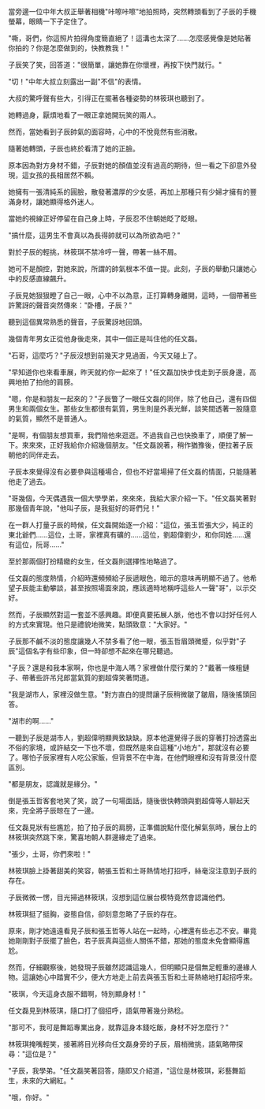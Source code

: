 當旁邊一位中年大叔正舉著相機"咔嚓咔嚓"地拍照時，突然轉頭看到了子辰的手機螢幕，眼睛一下子定住了。

"嘶，哥們，你這照片拍得角度簡直絕了！這溝也太深了……怎麼感覺像是她貼著你拍的？你是怎麼做到的，快教教我！"

子辰笑了笑，回答道："很簡單，讓她靠在你懷裡，再按下快門就行。"

"切！"中年大叔立刻露出一副"不信"的表情。

大叔的驚呼聲有些大，引得正在擺著各種姿勢的林筱琪也聽到了。

她轉過身，厭煩地看了一眼正拿她開玩笑的兩人。

然而，當她看到子辰帥氣的面容時，心中的不悅竟然有些消散。

隨著她轉頭，子辰也終於看清了她的正臉。

原本因為對方身材不錯，子辰對她的顏值並沒有過高的期待，但一看之下卻意外發現，這女孩的長相居然不賴。

她擁有一張清純系的圓臉，散發著濃厚的少女感，再加上那種只有少婦才擁有的豐滿身材，讓她顯得格外迷人。

當她的視線正好停留在自己身上時，子辰忍不住朝她眨了眨眼。

"搞什麼，這男生不會真以為長得帥就可以為所欲為吧？"

對於子辰的輕挑，林筱琪不禁冷哼一聲，帶著一絲不屑。

她可不是顏控，對她來說，所謂的帥氣根本不值一提。此刻，子辰的舉動只讓她心中的反感直線飆升。

子辰見她狠狠瞪了自己一眼，心中不以為意，正打算轉身離開，這時，一個帶著些許驚訝的聲音突然傳來："卧槽，子辰？"

聽到這個異常熟悉的聲音，子辰驚訝地回頭。

幾個青年男女正從他身後走來，其中一個正是叫住他的任文磊。

"石哥，這麼巧？"子辰沒想到前幾天才見過面，今天又碰上了。

"早知道你也來看車展，昨天就約你一起來了！"任文磊加快步伐走到子辰身邊，高興地拍了拍他的肩膀。

"嗯，你是和朋友一起來的？"子辰瞥了一眼任文磊的同伴，除了他自己，還有四個男生和兩個女生。那些女生都很有氣質，男生則是外表光鮮，談笑間透著一股隨意的氣質，顯然不是普通人。

"是啊，有個朋友想買車，我們陪他來逛逛。不過我自己也快換車了，順便了解一下。來來來，正好我給你介紹幾個朋友。"任文磊說著，稍作猶豫後，便拉著子辰朝他的同伴走去。

子辰本來覺得沒有必要參與這種場合，但也不好當場掃了任文磊的情面，只能隨著他走了過去。

"哥幾個，今天偶遇我一個大學學弟，來來來，我給大家介紹一下。"任文磊笑著對那幾個青年說，"他叫子辰，是我挺好的哥們兒！"

在一群人打量子辰的時候，任文磊開始逐一介紹："這位，張玉哲張大少，純正的東北爺們……這位，土哥，家裡真有礦的……這位，劉超偉劉少，和你同姓……還有這位，阮哥……"

至於那兩個打扮精緻的女生，任文磊則選擇性地略過了。

任文磊的態度熱情，介紹時還頻頻給子辰遞眼色，暗示的意味再明顯不過了。他希望子辰能主動攀談，甚至按照場面來說，應該適時地稱呼這些人一聲"哥"，以示交好。

然而，子辰顯然對這一套並不感興趣。即便真要拓展人脈，他也不會以討好任何人的方式來實現。他只是禮貌地微笑，點頭致意："大家好。"

子辰那不鹹不淡的態度讓幾人不禁多看了他一眼，張玉哲眉頭微蹙，似乎對"子辰"這個名字有些印象，但一時卻想不起來在哪兒聽過。

"子辰？還是和我本家啊，你也是中海人嗎？家裡做什麼行業的？"戴著一條粗鏈子、帶著些許吊兒郎當氣質的劉超偉笑著問道。

"我是湖市人，家裡沒做生意。"對方直白的提問讓子辰稍微皺了皺眉，隨後搖頭回答。

"湖市的啊……"  

一聽到子辰是湖市人，劉超偉明顯興致缺缺。原本他還覺得子辰的穿著打扮透露出不俗的家境，或許結交一下也不壞，但既然是來自這種"小地方"，那就沒有必要了。哪怕子辰家裡有人吃公家飯，但背景不在中海，在他們眼裡和沒有背景沒什麼區別。  

"都是朋友，認識就是緣分。"  

倒是張玉哲客套地笑了笑，說了一句場面話，隨後很快轉頭與劉超偉等人聊起天來，完全將子辰晾在了一邊。  

任文磊見狀有些尷尬，拍了拍子辰的肩膀，正準備說點什麼化解氣氛時，展台上的林筱琪突然跳下來，驚喜地朝人群邊緣走了過來。  

"張少，土哥，你們來啦！"  

林筱琪臉上掛著甜美的笑容，朝張玉哲和土哥熱情地打招呼，絲毫沒注意到子辰的存在。  

子辰微微一愣，目光掃過林筱琪，沒想到這位展台模特竟然會認識他們。  

林筱琪挺了挺胸，姿態自信，卻刻意忽略了子辰的存在。  

原來，剛才她遠遠看見子辰和張玉哲等人站在一起時，心裡還有些忐忑不安。畢竟她剛剛對子辰擺了臉色，若子辰真與這些人關係不錯，那她的態度未免會顯得尷尬。  

然而，仔細觀察後，她發現子辰雖然認識這幾人，但明顯只是個無足輕重的邊緣人物。這讓她心中踏實不少，便大方地走上前去與張玉哲和土哥熱絡地打起招呼來。

"筱琪，今天這身衣服不錯啊，特別顯身材！"  

任文磊見到林筱琪，隨口打了個招呼，語氣帶著幾分熟稔。  

"那可不，我可是舞蹈專業出身，就靠這身本錢吃飯，身材不好怎麼行？"  

林筱琪掩嘴輕笑，接著將目光移向任文磊身旁的子辰，眉梢微挑，語氣略帶探尋："這位是？"  

"子辰，我學弟。"任文磊笑著回答，隨即又介紹道，"這位是林筱琪，彩藝舞蹈生，未來的大網紅。"  

"哦，你好。"  